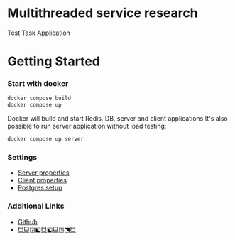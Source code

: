 # Multithreaded service research
Test Task Application

# Getting Started
### Start with docker

```bash
docker compose build
docker compose up
```

Docker will build and start Redis, DB, server and client applications
It's also possible to run server application without load testing:
```bash
docker compose up server
```

### Settings

 - [Server properties](server/src/main/resources/application.properties)
 - [Client properties](client/src/main/resources/application.properties)
 - [Postgres setup](postgres/scripts/initialization.sql)

### Additional Links

- [Github](https://github.com/techtheist)
- [⬒⬓◲⬕⬒⬕⬓◳⬔⬒](https://techtheist.ru)
